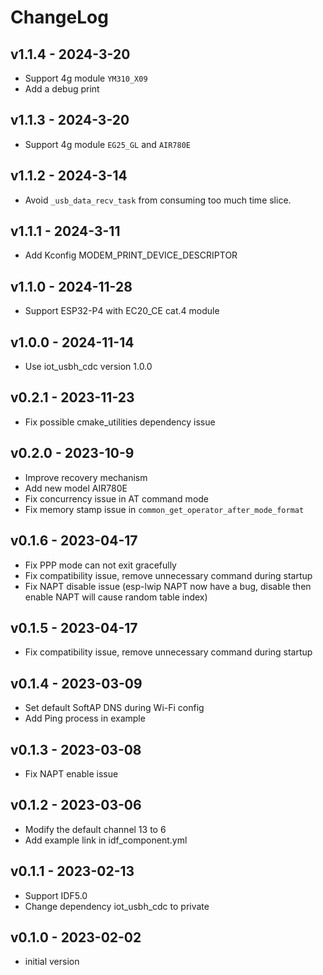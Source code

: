# ChangeLog

## v1.1.4 - 2024-3-20

* Support 4g module `YM310_X09`
* Add a debug print

## v1.1.3 - 2024-3-20

* Support 4g module `EG25_GL` and `AIR780E`

## v1.1.2 - 2024-3-14

* Avoid `_usb_data_recv_task` from consuming too much time slice.

## v1.1.1 - 2024-3-11

* Add Kconfig MODEM_PRINT_DEVICE_DESCRIPTOR

## v1.1.0 - 2024-11-28

* Support ESP32-P4 with EC20_CE cat.4 module

## v1.0.0 - 2024-11-14

* Use iot_usbh_cdc version 1.0.0

## v0.2.1 - 2023-11-23

* Fix possible cmake_utilities dependency issue

## v0.2.0 - 2023-10-9

* Improve recovery mechanism
* Add new model AIR780E
* Fix concurrency issue in AT command mode
* Fix memory stamp issue in `common_get_operator_after_mode_format`

## v0.1.6 - 2023-04-17

* Fix PPP mode can not exit gracefully
* Fix compatibility issue, remove unnecessary command during startup
* Fix NAPT disable issue (esp-lwip NAPT now have a bug, disable then enable NAPT will cause random table index)

## v0.1.5 - 2023-04-17

* Fix compatibility issue, remove unnecessary command during startup

## v0.1.4 - 2023-03-09

* Set default SoftAP DNS during Wi-Fi config
* Add Ping process in example

## v0.1.3 - 2023-03-08

* Fix NAPT enable issue

## v0.1.2 - 2023-03-06

* Modify the default channel 13 to 6
* Add example link in idf_component.yml

## v0.1.1 - 2023-02-13

* Support IDF5.0
* Change dependency iot_usbh_cdc to private

## v0.1.0 - 2023-02-02

* initial version
